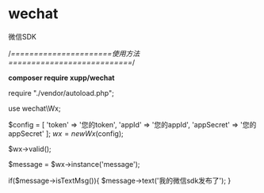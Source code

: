 # wechat
微信SDK

/*======================使用方法===========================*/

**composer require xupp/wechat**

require "./vendor/autoload.php";

use wechat\Wx;

$config = [
	          'token' => '您的token',
	          'appId' => '您的appId',
	          'appSecret' => '您的appSecret'
	      ];
$wx = new Wx($config);

$wx->valid();

$message = $wx->instance('message');

if($message->isTextMsg()){
	$message->text('我的微信sdk发布了');
}

